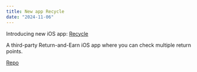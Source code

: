 ```yaml
---
title: New app Recycle
date: "2024-11-06"
---
```


Introducing new iOS app: [Recycle](https://apps.apple.com/us/app/recycle/id6737696008)

A third-party Return-and-Earn iOS app where you can check multiple return points.

[Repo](https://github.com/minho42/return-and-earn-ios-public)
